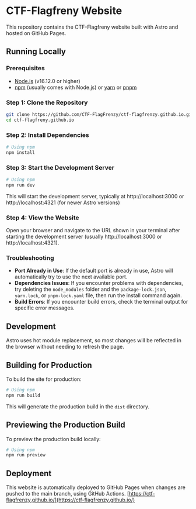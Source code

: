 # CTF-Flagfreny Website

This repository contains the CTF-Flagfreny website built with Astro and hosted on GitHub Pages.

## Running Locally

### Prerequisites

- [Node.js](https://nodejs.org/) (v16.12.0 or higher)
- [npm](https://www.npmjs.com/) (usually comes with Node.js) or [yarn](https://yarnpkg.com/) or [pnpm](https://pnpm.io/)

### Step 1: Clone the Repository

```bash
git clone https://github.com/CTF-FlagFrenzy/ctf-flagfrenzy.github.io.git
cd ctf-flagfreny.github.io
```

### Step 2: Install Dependencies

```bash
# Using npm
npm install
```

### Step 3: Start the Development Server

```bash
# Using npm
npm run dev
```

This will start the development server, typically at http://localhost:3000 or http://localhost:4321 (for newer Astro versions)

### Step 4: View the Website

Open your browser and navigate to the URL shown in your terminal after starting the development server (usually http://localhost:3000 or http://localhost:4321).

### Troubleshooting

- **Port Already in Use**: If the default port is already in use, Astro will automatically try to use the next available port.
- **Dependencies Issues**: If you encounter problems with dependencies, try deleting the `node_modules` folder and the `package-lock.json`, `yarn.lock`, or `pnpm-lock.yaml` file, then run the install command again.
- **Build Errors**: If you encounter build errors, check the terminal output for specific error messages.

## Development

Astro uses hot module replacement, so most changes will be reflected in the browser without needing to refresh the page.

## Building for Production

To build the site for production:

```bash
# Using npm
npm run build
```

This will generate the production build in the `dist` directory.

## Previewing the Production Build

To preview the production build locally:

```bash
# Using npm
npm run preview
```

## Deployment

This website is automatically deployed to GitHub Pages when changes are pushed to the main branch, using GitHub Actions.
[https://ctf-flagfrenzy.github.io/](https://ctf-flagfrenzy.github.io/)


